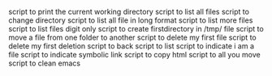 script to print the current working directory
script to list all files
script to change directory
script to list all file in long format
script to list more files
script to list files digit only
script to create firstdirectory in /tmp/ file 
script to move a file from one folder to another
script to delete my first file
script to delete my first deletion
script to back
script to list
script to indicate i am a file
script to indicate symbolic link
script to copy html
script to all you move
script to clean emacs
